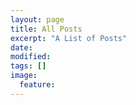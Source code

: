 ```yaml
---
layout: page
title: All Posts
excerpt: "A List of Posts"
date: 
modified:
tags: []
image:
  feature:
---
```


